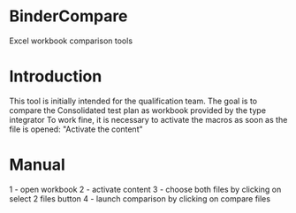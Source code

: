 # BinderCompare
 Excel workbook comparison tools


# Introduction
This tool is initially intended for the qualification team.
The goal is to compare the  Consolidated test plan as workbook provided by the type integrator
To work fine, it is necessary to activate the macros as soon as the file is opened: "Activate the content"

# Manual
1 - open workbook
2 - activate content
3 - choose both files by clicking on select 2 files button
4 - launch comparison by clicking on compare files
 
